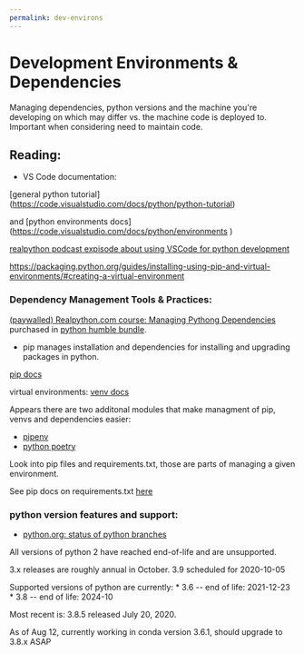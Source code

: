 ```yaml
---
permalink: dev-environs
---
```


# Development Environments & Dependencies
Managing dependencies, python versions and the machine you're developing on which may differ vs. the machine code is deployed to. Important when considering need to maintain code.

## Reading:
 * VS Code documentation: 
 
 [general python tutorial] (https://code.visualstudio.com/docs/python/python-tutorial) 
 
  and [python environments docs] (https://code.visualstudio.com/docs/python/environments )

[realpython podcast expisode about using VSCode for python development](https://realpython.com/podcasts/rpp/28/)


https://packaging.python.org/guides/installing-using-pip-and-virtual-environments/#creating-a-virtual-environment


### Dependency Management Tools & Practices:
[(paywalled) Realpython.com course: Managing Pythong Dependencies](https://realpython.com/courses/managing-python-dependencies/) purchased in [python humble bundle](https://www.humblebundle.com/home/purchases).

* pip manages installation and dependencies for installing and upgrading packages in python.

[pip docs](https://pip.pypa.io/en/stable/)

virtual environments:
[venv docs](https://docs.python-guide.org/dev/virtualenvs/)

Appears there are two additonal modules that make managment of pip, venvs and dependencies easier:

* [pipenv](https://pipenv.pypa.io/en/latest/)
* [python poetry](https://python-poetry.org/)

Look into pip files and requirements.txt, those are parts of managing a given environment.

See pip docs on requirements.txt [here](https://pip.pypa.io/en/stable/user_guide/#requirements-files)

### python version features and support:

* [python.org: status of python branches](https://devguide.python.org/#status-of-python-branches)

All versions of python 2 have reached end-of-life and are unsupported.

3.x releases are roughly annual in October.
3.9 scheduled for 2020-10-05

Supported versions of python are currently:
    * 3.6 -- end of life: 2021-12-23
    * 3.8 -- end of life: 2024-10

Most recent is: 3.8.5 released July 20, 2020.

As of Aug 12, currently working in conda version 3.6.1, should upgrade to 3.8.x ASAP